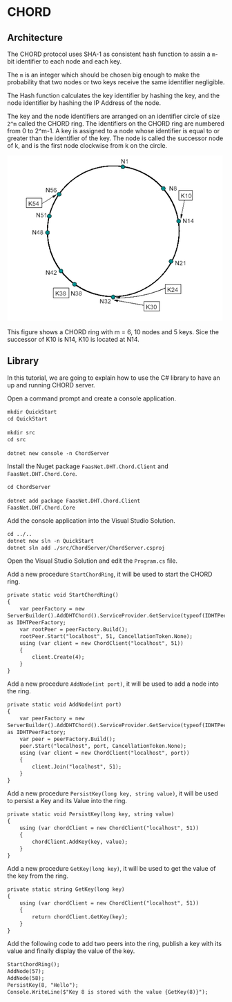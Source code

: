 # CHORD

## Architecture

The CHORD protocol uses SHA-1 as consistent hash function to assin a `m`-bit identifier to each node and each key.

The `m` is an integer which should be chosen big enough to make the probability that two nodes or two keys receive the same identifier negligible.

The Hash function calculates the key identifier by hashing the key, and the node identifier by hashing the IP Address of the node.

The key and the node identifiers are arranged on an identifier circle of size `2^m` called the CHORD ring.
The identifiers on the CHORD ring are numbered from 0 to 2^m-1. A key is assigned to a node whose identifier is equal to or greater than the identifier of the key.
The node is called the successor node of k, and is the first node clockwise from k on the circle.

![CHORD Ring](images/chord-ring.png)

This figure shows a CHORD ring with m = 6, 10 nodes and 5 keys.
Sice the successor of K10 is N14, K10 is located at N14.

## Library

In this tutorial, we are going to explain how to use the C# library to have an up and running CHORD server.

Open a command prompt and create a console application.

```
mkdir QuickStart
cd QuickStart

mkdir src
cd src

dotnet new console -n ChordServer
```

Install the Nuget package `FaasNet.DHT.Chord.Client` and `FaasNet.DHT.Chord.Core`.

```
cd ChordServer

dotnet add package FaasNet.DHT.Chord.Client
FaasNet.DHT.Chord.Core
```

Add the console application into the Visual Studio Solution.

```
cd ../..
dotnet new sln -n QuickStart
dotnet sln add ./src/ChordServer/ChordServer.csproj
```

Open the Visual Studio Solution and edit the `Program.cs` file.

Add a new procedure `StartChordRing`, it will be used to start the CHORD ring.

```
private static void StartChordRing()
{
    var peerFactory = new ServerBuilder().AddDHTChord().ServiceProvider.GetService(typeof(IDHTPeerFactory)) as IDHTPeerFactory;
    var rootPeer = peerFactory.Build();
    rootPeer.Start("localhost", 51, CancellationToken.None);
    using (var client = new ChordClient("localhost", 51))
    {
        client.Create(4);
    }
}
```

Add a new procedure `AddNode(int port)`, it will be used to add a node into the ring.

```
private static void AddNode(int port)
{
    var peerFactory = new ServerBuilder().AddDHTChord().ServiceProvider.GetService(typeof(IDHTPeerFactory)) as IDHTPeerFactory;
    var peer = peerFactory.Build();
    peer.Start("localhost", port, CancellationToken.None);
    using (var client = new ChordClient("localhost", port))
    {
        client.Join("localhost", 51);
    }
}
```


Add a new procedure `PersistKey(long key, string value)`, it will be used to persist a Key and its Value into the ring.

```
private static void PersistKey(long key, string value)
{
    using (var chordClient = new ChordClient("localhost", 51))
    {
        chordClient.AddKey(key, value);
    }
}
```

Add a new procedure `GetKey(long key)`, it will be used to get the value of the key from the ring.

```
private static string GetKey(long key)
{
    using (var chordClient = new ChordClient("localhost", 51))
    {
        return chordClient.GetKey(key);
    }
}
```

Add the following code to add two peers into the ring, publish a key with its value and finally display the value of the key.

```
StartChordRing();
AddNode(57);
AddNode(58);
PersistKey(8, "Hello");
Console.WriteLine($"Key 8 is stored with the value {GetKey(8)}");
```